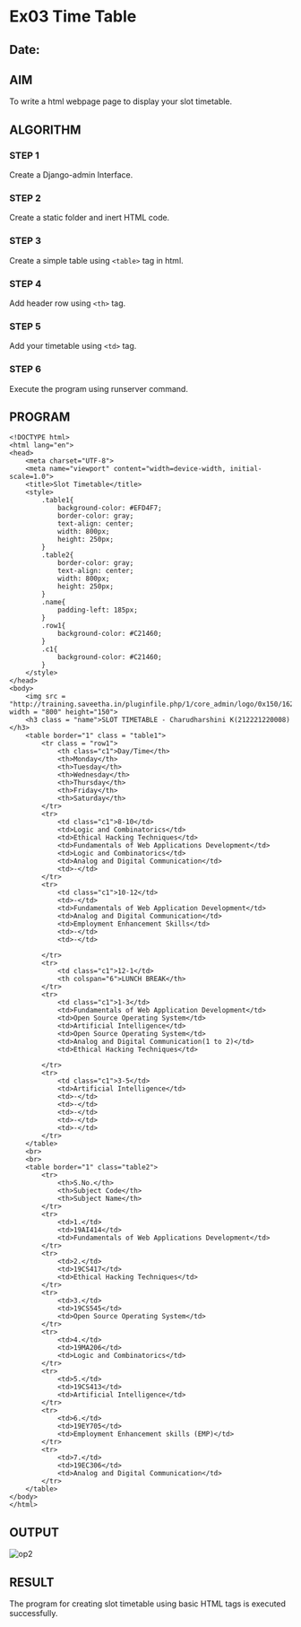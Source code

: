 # Ex03 Time Table
## Date:

## AIM
To write a html webpage page to display your slot timetable.

## ALGORITHM
### STEP 1
Create a Django-admin Interface.

### STEP 2
Create a static folder and inert HTML code.

### STEP 3
Create a simple table using ```<table>``` tag in html.

### STEP 4
Add header row using ```<th>``` tag.

### STEP 5
Add your timetable using ```<td>``` tag.

### STEP 6
Execute the program using runserver command.

## PROGRAM
```
<!DOCTYPE html>
<html lang="en">
<head>
    <meta charset="UTF-8">
    <meta name="viewport" content="width=device-width, initial-scale=1.0">
    <title>Slot Timetable</title>
    <style>
        .table1{
            background-color: #EFD4F7;
            border-color: gray;
            text-align: center;
            width: 800px;
            height: 250px;
        }
        .table2{
            border-color: gray;
            text-align: center;
            width: 800px;
            height: 250px; 
        }
        .name{
            padding-left: 185px;
        }
        .row1{
            background-color: #C21460;
        }
        .c1{
            background-color: #C21460;
        }
    </style>
</head>
<body>
    <img src = "http://training.saveetha.in/pluginfile.php/1/core_admin/logo/0x150/1623542614/logo_1.png" width = "800" height="150">
    <h3 class = "name">SLOT TIMETABLE - Charudharshini K(212221220008)</h3>
    <table border="1" class = "table1">
        <tr class = "row1">
            <th class="c1">Day/Time</th>
            <th>Monday</th>
            <th>Tuesday</th>
            <th>Wednesday</th>
            <th>Thursday</th>
            <th>Friday</th>
            <th>Saturday</th>
        </tr>
        <tr>
            <td class="c1">8-10</td>
            <td>Logic and Combinatorics</td>
            <td>Ethical Hacking Techniques</td>
            <td>Fundamentals of Web Applications Development</td>
            <td>Logic and Combinatorics</td>
            <td>Analog and Digital Communication</td>
            <td>-</td>
        </tr>
        <tr>
            <td class="c1">10-12</td>
            <td>-</td>
            <td>Fundamentals of Web Application Development</td>
            <td>Analog and Digital Communication</td>
            <td>Employment Enhancement Skills</td>
            <td>-</td>
            <td>-</td>
            
        </tr>
        <tr>
            <td class="c1">12-1</td>
            <th colspan="6">LUNCH BREAK</th>
        </tr>
        <tr>
            <td class="c1">1-3</td>
            <td>Fundamentals of Web Application Development</td>
            <td>Open Source Operating System</td>
            <td>Artificial Intelligence</td>
            <td>Open Source Operating System</td>
            <td>Analog and Digital Communication(1 to 2)</td>
            <td>Ethical Hacking Techniques</td>
            
        </tr>
        <tr>
            <td class="c1">3-5</td>
            <td>Artificial Intelligence</td>
            <td>-</td>
            <td>-</td>
            <td>-</td>
            <td>-</td>
            <td>-</td>
        </tr>
    </table>
    <br>
    <br>
    <table border="1" class="table2">
        <tr>
            <th>S.No.</th>
            <th>Subject Code</th>
            <th>Subject Name</th>
        </tr>
        <tr>
            <td>1.</td>
            <td>19AI414</td>
            <td>Fundamentals of Web Applications Development</td>
        </tr>
        <tr>
            <td>2.</td>
            <td>19CS417</td>
            <td>Ethical Hacking Techniques</td>
        </tr>
        <tr>
            <td>3.</td>
            <td>19CS545</td>
            <td>Open Source Operating System</td>
        </tr>
        <tr>
            <td>4.</td>
            <td>19MA206</td>
            <td>Logic and Combinatorics</td>
        </tr>
        <tr>
            <td>5.</td>
            <td>19CS413</td>
            <td>Artificial Intelligence</td>
        </tr>
        <tr>
            <td>6.</td>
            <td>19EY705</td>
            <td>Employment Enhancement skills (EMP)</td>
        </tr>
        <tr>
            <td>7.</td>
            <td>19EC306</td>
            <td>Analog and Digital Communication</td>
        </tr>
    </table>
</body>
</html>
```
## OUTPUT
![op2](https://github.com/charu-dharshinii/slot/assets/130828943/418d0330-ad4f-4818-bbfd-f81f5c0228c4)


## RESULT
The program for creating slot timetable using basic HTML tags is executed successfully.
